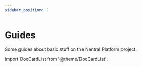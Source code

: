 ```yaml
---
sidebar_position: 2
---
```


# Guides

Some guides about basic stuff on the Nantral Platform project.

import DocCardList from '@theme/DocCardList';

<DocCardList />
